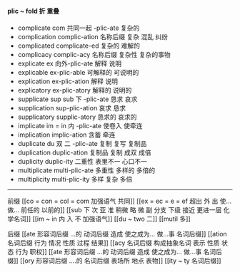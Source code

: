 #### plic ~ fold 折 重叠

- complicate com 共同一起 -plic-ate 复杂的
- complication complic-ation 名称后缀  复杂 混乱 纠纷
- complicated complicate-ed 复杂的 难解的
- complicacy complic-acy 名称后缀 复杂性 复杂的事物
- explicate ex 向外-plic-ate 解释 说明
- explicable ex-plic-able 可解释的 可说明的
- explication ex-plic-ation 解释 说明
- explicatory ex-plic-atory  解释的 说明的
- supplicate sup  sub 下 -plic-ate 恳求 哀求
- supplication sup-plic-ation 哀求 恳求
- supplicatory supplic-atory 恳求的 哀求的
- implicate im = in 内 -plic-ate 使卷入 使牵连
- implication implic-ation  含蓄 牵连
- duplicate du 双 二 -plic-ate 复制 复写  复制品 
- duplication duplic-ation  复制品 复制 成双 成倍
- duplicity duplic-ity 二重性 表里不一 心口不一
- multiplicate multi-plic-ate 多重性 多样的 多倍的
- multiplicity multi-plic-ity 多样 复杂 多倍

----
前缀
[[co = con  = col = com  加强语气 共同]]
[[ex  = ec = e = ef 超出 外 出 使... 做... 前任的 以前的]]
[[sub   下  次 亚  准  稍微 略 微   副 分支 下级   接近 更进一层  化学名词]]
[[im  ~ in 内 入  不 加强语气]]
[[du ~ two 二]]
[[mutil 多]]

后缀
[[ate 形容词后缀  ...的 动词后缀 造成 使之成为... 做...事 名词后缀]]
[[ation 名词后缀  行为 情况 性质 过程 结果]]
[[acy 名词后缀 构成抽象名词 表示 性质 状态 行为 职权]]
[[ate 形容词后缀  ...的 动词后缀 造成 使之成为... 做...事 名词后缀]]
[[ory 形容词后缀 ....的 名词后缀 表场所 地点 表物]]
[[ity  ~ ty 名词后缀]]